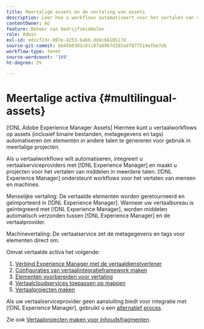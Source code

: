 ```yaml
---
title: Meertalige assets en de vertaling van assets
description: Leer hoe u workflows automatiseert voor het vertalen van elementen, waaronder binaire bestanden, metagegevens en tags in meerdere talen.
contentOwner: AG
feature: Beheer van bedrijfsmiddelen
role: Admin
exl-id: edccf23c-087e-4253-babb-dd4c6610517d
source-git-commit: bb46b0301c61c07a8967d285ad7977514efbe7ab
workflow-type: tm+mt
source-wordcount: '169'
ht-degree: 2%

---
```


# Meertalige activa {#multilingual-assets}

[!DNL Adobe Experience Manager Assets] Hiermee kunt u vertaalworkflows op assets (inclusief binaire bestanden, metagegevens en tags) automatiseren om elementen in andere talen te genereren voor gebruik in meertalige projecten.

Als u vertaalworkflows wilt automatiseren, integreert u vertaalserviceproviders met [!DNL Experience Manager] en maakt u projecten voor het vertalen van middelen in meerdere talen. [!DNL Experience Manager] ondersteunt workflows voor het vertalen van mensen en machines.

Menselijke vertaling: De vertaalde elementen worden geretourneerd en geïmporteerd in [!DNL Experience Manager]. Wanneer uw vertaalbureau is geïntegreerd met [!DNL Experience Manager], worden middelen automatisch verzonden tussen [!DNL Experience Manager] en de vertaalprovider.

Machinevertaling: De vertaalservice zet de metagegevens en tags voor elementen direct om.

Omvat vertaalde activa het volgende:

1. [Verbind Experience Manager met de vertaaldienstverlener](/help/sites-administering/tc-tic.md#connecting-to-a-translation-service-provider)
1. [Configuraties van vertaalintegratieframework maken](/help/sites-administering/tc-tic.md)
1. [Elementen voorbereiden voor vertaling](preparing-assets-for-translation.md)
1. [Vertaalcloudservices toepassen op mappen](transition-cloud-services.md)
1. [Vertaalprojecten maken](translation-projects.md)

Als uw vertaalserviceprovider geen aansluiting biedt voor integratie met [!DNL Experience Manager], gebruikt u een [alternatief proces](/help/sites-administering/tc-manage.md#exporting-a-translation-job).

Zie ook [Vertaalprojecten maken voor inhoudsfragmenten](creating-translation-projects-for-content-fragments.md).
